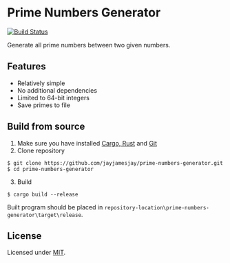 # Prime Numbers Generator
[![Build Status](https://travis-ci.org/jayjamesjay/prime-numbers-generator.svg?branch=master)](https://travis-ci.org/jayjamesjay/prime-numbers-generator)

Generate all prime numbers between two given numbers.

## Features
* Relatively simple
* No additional dependencies
* Limited to 64-bit integers
* Save primes to file

## Build from source
1. Make sure you have installed [Cargo, Rust](https://www.rust-lang.org/) and [Git](https://git-scm.com/)
2. Clone repository
```
$ git clone https://github.com/jayjamesjay/prime-numbers-generator.git
$ cd prime-numbers-generator
```
3. Build
```
$ cargo build --release
```
Built program should be placed in `repository-location\prime-numbers-generator\target\release`.

## License
Licensed under [MIT](https://github.com/jayjamesjay/prime-numbers-generator/blob/master/LICENSE).
